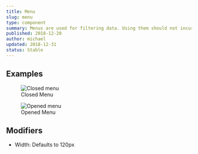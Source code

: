 ```yaml
---
title: Menu
slug: menu
type: component
summary: Menus are used for filtering data. Using them should not incur a page refresh but rather update the data on the page below it in real time. Menus can be set to any width.
published: 2018-12-20
author: michael
updated: 2018-12-31
status: Stable
---
```


##  Examples

<figure>
    <img src="/static/images/menu-closed.png" alt="Closed menu">
    <figcaption>Closed Menu</figcaption>
</figure>

<figure>
    <img src="/static/images/menu-opened.png" alt="Opened menu">
    <figcaption>Opened Menu</figcaption>
</figure>

## Modifiers
* Width: Defaults to 120px